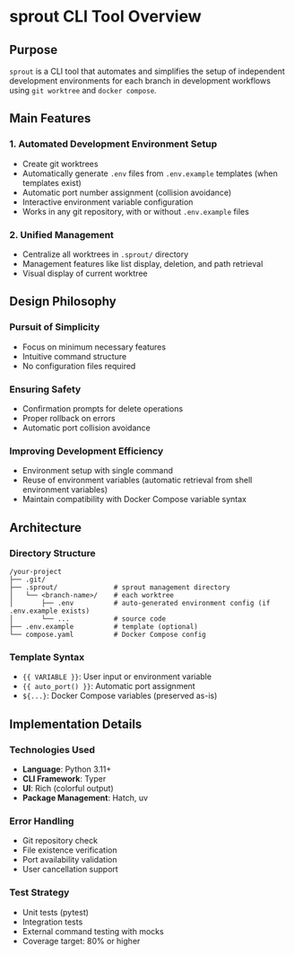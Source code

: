 # sprout CLI Tool Overview

## Purpose

`sprout` is a CLI tool that automates and simplifies the setup of independent development environments for each branch in development workflows using `git worktree` and `docker compose`.

## Main Features

### 1. Automated Development Environment Setup
- Create git worktrees
- Automatically generate `.env` files from `.env.example` templates (when templates exist)
- Automatic port number assignment (collision avoidance)
- Interactive environment variable configuration
- Works in any git repository, with or without `.env.example` files

### 2. Unified Management
- Centralize all worktrees in `.sprout/` directory
- Management features like list display, deletion, and path retrieval
- Visual display of current worktree

## Design Philosophy

### Pursuit of Simplicity
- Focus on minimum necessary features
- Intuitive command structure
- No configuration files required

### Ensuring Safety
- Confirmation prompts for delete operations
- Proper rollback on errors
- Automatic port collision avoidance

### Improving Development Efficiency
- Environment setup with single command
- Reuse of environment variables (automatic retrieval from shell environment variables)
- Maintain compatibility with Docker Compose variable syntax

## Architecture

### Directory Structure
```
/your-project
├── .git/
├── .sprout/              # sprout management directory
│   └── <branch-name>/    # each worktree
│       ├── .env          # auto-generated environment config (if .env.example exists)
│       └── ...           # source code
├── .env.example          # template (optional)
└── compose.yaml          # Docker Compose config
```

### Template Syntax
- `{{ VARIABLE }}`: User input or environment variable
- `{{ auto_port() }}`: Automatic port assignment
- `${...}`: Docker Compose variables (preserved as-is)

## Implementation Details

### Technologies Used
- **Language**: Python 3.11+
- **CLI Framework**: Typer
- **UI**: Rich (colorful output)
- **Package Management**: Hatch, uv

### Error Handling
- Git repository check
- File existence verification
- Port availability validation
- User cancellation support

### Test Strategy
- Unit tests (pytest)
- Integration tests
- External command testing with mocks
- Coverage target: 80% or higher